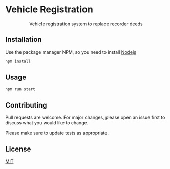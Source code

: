 # Vehicle Registration
<p align="center" color="red">Vehicle registration system to replace recorder deeds</p>

## Installation

Use the package manager NPM, so you need to install [Nodejs](https://nodejs.org/en/download/)

```bash
npm install
```

## Usage

```bash
npm run start
```

## Contributing

Pull requests are welcome. For major changes, please open an issue first
to discuss what you would like to change.

Please make sure to update tests as appropriate.

## License

[MIT](https://choosealicense.com/licenses/mit/)
